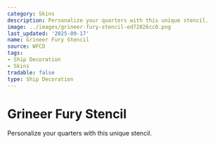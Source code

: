 ```yaml
---
category: Skins
description: Personalize your quarters with this unique stencil.
image: ../images/grineer-fury-stencil-ed72826cc0.png
last_updated: '2025-09-17'
name: Grineer Fury Stencil
source: WFCD
tags:
- Ship Decoration
- Skins
tradable: false
type: Ship Decoration
---
```


# Grineer Fury Stencil

Personalize your quarters with this unique stencil.

